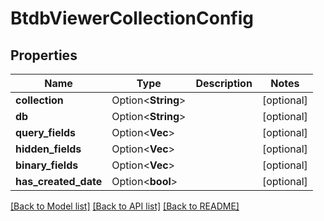 # BtdbViewerCollectionConfig

## Properties

Name | Type | Description | Notes
------------ | ------------- | ------------- | -------------
**collection** | Option<**String**> |  | [optional]
**db** | Option<**String**> |  | [optional]
**query_fields** | Option<**Vec<String>**> |  | [optional]
**hidden_fields** | Option<**Vec<String>**> |  | [optional]
**binary_fields** | Option<**Vec<String>**> |  | [optional]
**has_created_date** | Option<**bool**> |  | [optional]

[[Back to Model list]](../README.md#documentation-for-models) [[Back to API list]](../README.md#documentation-for-api-endpoints) [[Back to README]](../README.md)


